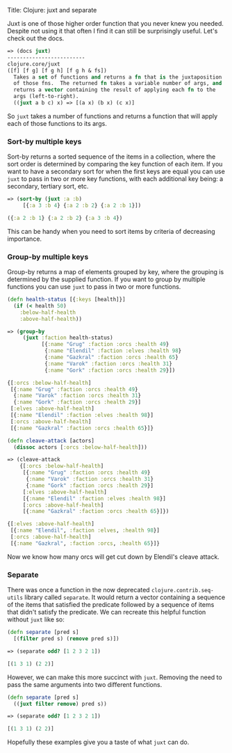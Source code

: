 Title: Clojure: juxt and separate

Juxt is one of those higher order function that you never knew you needed. Despite not using it that often I find it can still be surprisingly useful. Let's check out the docs.

```clojure
=> (docs juxt)
-------------------------
clojure.core/juxt
([f] [f g] [f g h] [f g h & fs])
  Takes a set of functions and returns a fn that is the juxtaposition
  of those fns.  The returned fn takes a variable number of args, and
  returns a vector containing the result of applying each fn to the
  args (left-to-right).
  ((juxt a b c) x) => [(a x) (b x) (c x)]
```

So `juxt` takes a number of functions and returns a function that will apply each of those functions to its args.

### Sort-by multiple keys

Sort-by returns a sorted sequence of the items in a collection, where the sort
order is determined by comparing the key function of each item. If you want to have a secondary sort for when the first keys are equal you can use `juxt` to pass in two or more key functions, with each additional key being: a secondary, tertiary sort, etc.

```clojure
=> (sort-by (juxt :a :b)
     [{:a 3 :b 4} {:a 2 :b 2} {:a 2 :b 1}])

({:a 2 :b 1} {:a 2 :b 2} {:a 3 :b 4})
```

This can be handy when you need to sort items by criteria of decreasing importance.

### Group-by multiple keys

Group-by returns a map of elements grouped by key, where the grouping is determined by the supplied function. If you want to group by multiple functions you can use `juxt` to pass in two or more functions.

```clojure
(defn health-status [{:keys [health]}]
  (if (< health 50)
    :below-half-health
    :above-half-health))

=> (group-by
     (juxt :faction health-status)
           [{:name "Grug" :faction :orcs :health 49}
            {:name "Elendil" :faction :elves :health 98}
            {:name "Gazkral" :faction :orcs :health 65}
            {:name "Varok" :faction :orcs :health 31}
            {:name "Gork" :faction :orcs :health 29}])

{[:orcs :below-half-health]
 [{:name "Grug" :faction :orcs :health 49}
  {:name "Varok" :faction :orcs :health 31}
  {:name "Gork" :faction :orcs :health 29}]
 [:elves :above-half-health]
 [{:name "Elendil" :faction :elves :health 98}]
 [:orcs :above-half-health]
 [{:name "Gazkral" :faction :orcs :health 65}]}

(defn cleave-attack [actors]
  (dissoc actors [:orcs :below-half-health]))

=> (cleave-attack
    {[:orcs :below-half-health]
     [{:name "Grug" :faction :orcs :health 49}
      {:name "Varok" :faction :orcs :health 31}
      {:name "Gork" :faction :orcs :health 29}]
     [:elves :above-half-health]
     [{:name "Elendil" :faction :elves :health 98}]
     [:orcs :above-half-health]
     [{:name "Gazkral" :faction :orcs :health 65}]})

{[:elves :above-half-health]
 [{:name "Elendil", :faction :elves, :health 98}]
 [:orcs :above-half-health]
 [{:name "Gazkral", :faction :orcs, :health 65}]}
```

Now we know how many orcs will get cut down by Elendil's cleave attack.

### Separate

There was once a function in the now deprecated `clojure.contrib.seq-utils` library called `separate`. It would return a vector containing a sequence of the items that satisfied the predicate followed by a sequence of items that didn't satisfy the predicate. We can recreate this helpful function without `juxt` like so:

```clojure
(defn separate [pred s]
  [(filter pred s) (remove pred s)])

=> (separate odd? [1 2 3 2 1])

[(1 3 1) (2 2)]
```

However, we can make this more succinct with `juxt`. Removing the need to pass the same arguments into two different functions.

```clojure
(defn separate [pred s]
  ((juxt filter remove) pred s))

=> (separate odd? [1 2 3 2 1])

[(1 3 1) (2 2)]
```
Hopefully these examples give you a taste of what `juxt` can do.
